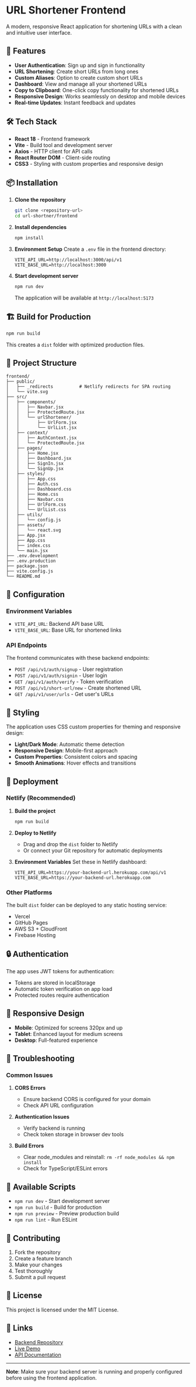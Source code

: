 # URL Shortener Frontend

A modern, responsive React application for shortening URLs with a clean and intuitive user interface.

## 🚀 Features

- **User Authentication**: Sign up and sign in functionality
- **URL Shortening**: Create short URLs from long ones
- **Custom Aliases**: Option to create custom short URLs
- **Dashboard**: View and manage all your shortened URLs
- **Copy to Clipboard**: One-click copy functionality for shortened URLs
- **Responsive Design**: Works seamlessly on desktop and mobile devices
- **Real-time Updates**: Instant feedback and updates

## 🛠️ Tech Stack

- **React 18** - Frontend framework
- **Vite** - Build tool and development server
- **Axios** - HTTP client for API calls
- **React Router DOM** - Client-side routing
- **CSS3** - Styling with custom properties and responsive design

## 📦 Installation

1. **Clone the repository**
   ```bash
   git clone <repository-url>
   cd url-shortner/frontend
   ```

2. **Install dependencies**
   ```bash
   npm install
   ```

3. **Environment Setup**
   Create a `.env` file in the frontend directory:
   ```env
   VITE_API_URL=http://localhost:3000/api/v1
   VITE_BASE_URL=http://localhost:3000
   ```

4. **Start development server**
   ```bash
   npm run dev
   ```

   The application will be available at `http://localhost:5173`

## 🏗️ Build for Production

```bash
npm run build
```

This creates a `dist` folder with optimized production files.

## 📁 Project Structure

```
frontend/
├── public/
│   ├── _redirects          # Netlify redirects for SPA routing
│   └── vite.svg
├── src/
│   ├── components/
│   │   ├── Navbar.jsx
│   │   ├── ProtectedRoute.jsx
│   │   └── urlShortener/
│   │       ├── UrlForm.jsx
│   │       └── UrlList.jsx
│   ├── context/
│   │   ├── AuthContext.jsx
│   │   └── ProtectedRoute.jsx
│   ├── pages/
│   │   ├── Home.jsx
│   │   ├── Dashboard.jsx
│   │   ├── SignIn.jsx
│   │   └── SignUp.jsx
│   ├── styles/
│   │   ├── App.css
│   │   ├── Auth.css
│   │   ├── Dashboard.css
│   │   ├── Home.css
│   │   ├── Navbar.css
│   │   ├── UrlForm.css
│   │   └── UrlList.css
│   ├── utils/
│   │   └── config.js
│   ├── assets/
│   │   └── react.svg
│   ├── App.jsx
│   ├── App.css
│   ├── index.css
│   └── main.jsx
├── .env.development
├── .env.production
├── package.json
├── vite.config.js
└── README.md
```

## 🔧 Configuration

### Environment Variables

- `VITE_API_URL`: Backend API base URL
- `VITE_BASE_URL`: Base URL for shortened links

### API Endpoints

The frontend communicates with these backend endpoints:

- `POST /api/v1/auth/signup` - User registration
- `POST /api/v1/auth/signin` - User login
- `GET /api/v1/auth/verify` - Token verification
- `POST /api/v1/short-url/new` - Create shortened URL
- `GET /api/v1/user/urls` - Get user's URLs

## 🎨 Styling

The application uses CSS custom properties for theming and responsive design:

- **Light/Dark Mode**: Automatic theme detection
- **Responsive Design**: Mobile-first approach
- **Custom Properties**: Consistent colors and spacing
- **Smooth Animations**: Hover effects and transitions

## 🚀 Deployment

### Netlify (Recommended)

1. **Build the project**
   ```bash
   npm run build
   ```

2. **Deploy to Netlify**
   - Drag and drop the `dist` folder to Netlify
   - Or connect your Git repository for automatic deployments

3. **Environment Variables**
   Set these in Netlify dashboard:
   ```
   VITE_API_URL=https://your-backend-url.herokuapp.com/api/v1
   VITE_BASE_URL=https://your-backend-url.herokuapp.com
   ```

### Other Platforms

The built `dist` folder can be deployed to any static hosting service:
- Vercel
- GitHub Pages
- AWS S3 + CloudFront
- Firebase Hosting

## 🔒 Authentication

The app uses JWT tokens for authentication:
- Tokens are stored in localStorage
- Automatic token verification on app load
- Protected routes require authentication

## 📱 Responsive Design

- **Mobile**: Optimized for screens 320px and up
- **Tablet**: Enhanced layout for medium screens
- **Desktop**: Full-featured experience

## 🐛 Troubleshooting

### Common Issues

1. **CORS Errors**
   - Ensure backend CORS is configured for your domain
   - Check API URL configuration

2. **Authentication Issues**
   - Verify backend is running
   - Check token storage in browser dev tools

3. **Build Errors**
   - Clear node_modules and reinstall: `rm -rf node_modules && npm install`
   - Check for TypeScript/ESLint errors

## 📄 Available Scripts

- `npm run dev` - Start development server
- `npm run build` - Build for production
- `npm run preview` - Preview production build
- `npm run lint` - Run ESLint

## 🤝 Contributing

1. Fork the repository
2. Create a feature branch
3. Make your changes
4. Test thoroughly
5. Submit a pull request

## 📝 License

This project is licensed under the MIT License.

## 🔗 Links

- [Backend Repository](../backend/README.md)
- [Live Demo](https://your-netlify-url.netlify.app)
- [API Documentation](../backend/README.md#api-documentation)

---

**Note**: Make sure your backend server is running and properly configured before using the frontend application.